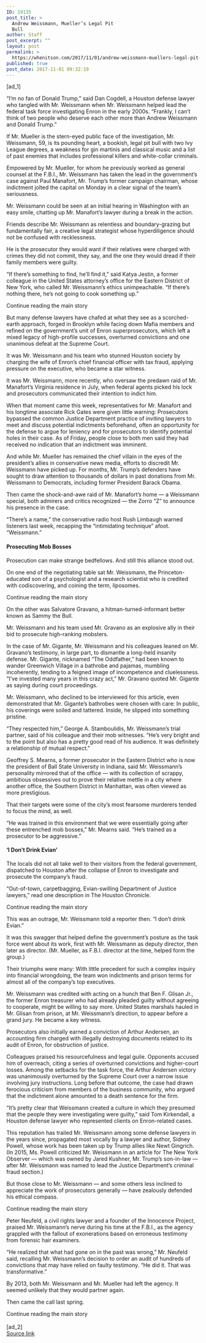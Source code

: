```yaml
---
ID: 19135
post_title: >
  Andrew Weissmann, Mueller’s Legal Pit
  Bull
author: Staff
post_excerpt: ""
layout: post
permalink: >
  https://whenitson.com/2017/11/01/andrew-weissmann-muellers-legal-pit-bull-2/
published: true
post_date: 2017-11-01 09:32:19
---
```

 [ad_1]
<br><div>
        <p class="story-body-text story-content" data-para-count="316" data-total-count="1698" id="story-continues-3">“I’m no fan of Donald Trump,” said Dan Cogdell, a Houston defense lawyer who tangled with Mr. Weissmann when Mr. Weissmann helped lead the federal task force investigating Enron in the early 2000s. “Frankly, I can’t think of two people who deserve each other more than Andrew Weissmann and Donald Trump.”</p><p class="story-body-text story-content" data-para-count="301" data-total-count="1999">If Mr. Mueller is the stern-eyed public face of the investigation, Mr. Weissmann, 59, is its pounding heart, a bookish, legal pit bull with two Ivy League degrees, a weakness for gin martinis and classical music and a list of past enemies that includes professional killers and white-collar criminals.</p><p class="story-body-text story-content" data-para-count="305" data-total-count="2304">Empowered by Mr. Mueller, for whom he previously worked as general counsel at the F.B.I., Mr. Weissmann has taken the lead in the government’s case against Paul Manafort, Mr. Trump’s former campaign chairman, whose indictment jolted the capital on Monday in a clear signal of the team’s seriousness.</p><p class="story-body-text story-content" data-para-count="149" data-total-count="2453">Mr. Weissmann could be seen at an initial hearing in Washington with an easy smile, chatting up Mr. Manafort’s lawyer during a break in the action.</p><p class="story-body-text story-content" data-para-count="180" data-total-count="2633">Friends describe Mr. Weissmann as relentless and boundary-grazing but fundamentally fair, a creative legal strategist whose hyperdiligence should not be confused with recklessness.</p><p class="story-body-text story-content" data-para-count="177" data-total-count="2810">He is the prosecutor they would want if their relatives were charged with crimes they did not commit, they say, and the one they would dread if their family members were guilty.</p><p class="story-body-text story-content" data-para-count="295" data-total-count="3105">“If there’s something to find, he’ll find it,” said Katya Jestin, a former colleague in the United States attorney’s office for the Eastern District of New York, who called Mr. Weissmann’s ethics unimpeachable. “If there’s nothing there, he’s not going to cook something up.”</p><div id="story-ad-2" class="story-ad ad ad-placeholder nocontent robots-nocontent ">
    
Continue reading the main story
</div>
<p class="story-body-text story-content" data-para-count="323" data-total-count="3428" id="story-continues-4">But many defense lawyers have chafed at what they see as a scorched-earth approach, forged in Brooklyn while facing down Mafia members and refined on the government’s unit of Enron superprosecutors, which left a mixed legacy of high-profile successes, overturned convictions and one unanimous defeat at the Supreme Court.</p><p class="story-body-text story-content" data-para-count="198" data-total-count="3626">It was Mr. Weissmann and his team who stunned Houston society by charging the wife of Enron’s chief financial officer with tax fraud, applying pressure on the executive, who became a star witness.</p><p class="story-body-text story-content" data-para-count="209" data-total-count="3835">It was Mr. Weissmann, more recently, who oversaw the predawn raid of Mr. Manafort’s Virginia residence in July, when federal agents picked his lock and prosecutors communicated their intention to indict him.</p><p class="story-body-text story-content" data-para-count="495" data-total-count="4330">When that moment came this week, representatives for Mr. Manafort and his longtime associate Rick Gates were given little warning: Prosecutors bypassed the common Justice Department practice of inviting lawyers to meet and discuss potential indictments beforehand, often an opportunity for the defense to argue for leniency and for prosecutors to identify potential holes in their case. As of Friday, people close to both men said they had received no indication that an indictment was imminent.</p><p class="story-body-text story-content" data-para-count="353" data-total-count="4683">And while Mr. Mueller has remained the chief villain in the eyes of the president’s allies in conservative news media, efforts to discredit Mr. Weissmann have picked up. For months, Mr. Trump’s defenders have sought to draw attention to thousands of dollars in past donations from Mr. Weissmann to Democrats, including former President Barack Obama.</p><p class="story-body-text story-content" data-para-count="179" data-total-count="4862">Then came the shock-and-awe raid of Mr. Manafort’s home — a Weissmann special, both admirers and critics recognized — the Zorro “Z” to announce his presence in the case.</p><p class="story-body-text story-content" data-para-count="160" data-total-count="5022">“There’s a name,” the conservative radio host Rush Limbaugh warned listeners last week, recapping the “intimidating technique” afoot. “Weissmann.”</p><h4 class="story-subheading story-content" data-para-count="22" data-total-count="5044">Prosecuting Mob Bosses</h4><p class="story-body-text story-content" data-para-count="75" data-total-count="5119">Prosecution can make strange bedfellows. And still this alliance stood out.</p><p class="story-body-text story-content" data-para-count="193" data-total-count="5312">On one end of the negotiating table sat Mr. Weissmann, the Princeton-educated son of a psychologist and a research scientist who is credited with codiscovering, and coining the term, liposomes.</p><div id="story-ad-3" class="story-ad ad ad-placeholder nocontent robots-nocontent ">
    
Continue reading the main story
</div>
<p class="story-body-text story-content" data-para-count="93" data-total-count="5405" id="story-continues-5">On the other was Salvatore Gravano, a hitman-turned-informant better known as Sammy the Bull.</p><p class="story-body-text story-content" data-para-count="113" data-total-count="5518">Mr. Weissmann and his team used Mr. Gravano as an explosive ally in their bid to prosecute high-ranking mobsters.</p>

<p class="story-body-text story-content" data-para-count="472" data-total-count="5990">In the case of Mr. Gigante, Mr. Weissmann and his colleagues leaned on Mr. Gravano’s testimony, in large part, to dismantle a long-held insanity defense. Mr. Gigante, nicknamed “The Oddfather,” had been known to wander Greenwich Village in a bathrobe and pajamas, mumbling incoherently, tending to a feigned image of incompetence and cluelessness. “I’ve invested many years in this crazy act,” Mr. Gravano quoted Mr. Gigante as saying during court proceedings.</p><p class="story-body-text story-content" data-para-count="230" data-total-count="6220">Mr. Weissmann, who declined to be interviewed for this article, even demonstrated that Mr. Gigante’s bathrobes were chosen with care: In public, his coverings were soiled and tattered. Inside, he slipped into something pristine.</p><p class="story-body-text story-content" data-para-count="272" data-total-count="6492">“They respected him,” George A. Stamboulidis, Mr. Weissmann’s trial partner, said of his colleague and their mob witnesses. “He’s very bright and to the point but also has a pretty good read of his audience. It was definitely a relationship of mutual respect.”</p><p class="story-body-text story-content" data-para-count="386" data-total-count="6878">Geoffrey S. Mearns, a former prosecutor in the Eastern District who is now the president of Ball State University in Indiana, said Mr. Weissmann’s personality mirrored that of the office — with its collection of scrappy, ambitious obsessives out to prove their relative mettle in a city where another office, the Southern District in Manhattan, was often viewed as more prestigious.</p><p class="story-body-text story-content" data-para-count="103" data-total-count="6981">That their targets were some of the city’s most fearsome murderers tended to focus the mind, as well.</p><p class="story-body-text story-content" data-para-count="178" data-total-count="7159">“He was trained in this environment that we were essentially going after these entrenched mob bosses,” Mr. Mearns said. “He’s trained as a prosecutor to be aggressive.”</p><h4 class="story-subheading story-content" data-para-count="27" data-total-count="7186">‘I Don’t Drink Evian’</h4><p class="story-body-text story-content" data-para-count="181" data-total-count="7367">The locals did not all take well to their visitors from the federal government, dispatched to Houston after the collapse of Enron to investigate and prosecute the company’s fraud.</p><p class="story-body-text story-content" data-para-count="126" data-total-count="7493">“Out-of-town, carpetbagging, Evian-swilling Department of Justice lawyers,” read one description in The Houston Chronicle.</p><div id="story-ad-4" class="story-ad ad ad-placeholder nocontent robots-nocontent ">
    
Continue reading the main story
</div>
<p class="story-body-text story-content" data-para-count="85" data-total-count="7578" id="story-continues-6">This was an outrage, Mr. Weissmann told a reporter then. “I don’t drink Evian.”</p><p class="story-body-text story-content" data-para-count="243" data-total-count="7821">It was this swagger that helped define the government’s posture as the task force went about its work, first with Mr. Weissmann as deputy director, then later as director. (Mr. Mueller, as F.B.I. director at the time, helped form the group.)</p><p class="story-body-text story-content" data-para-count="193" data-total-count="8014">Their triumphs were many: With little precedent for such a complex inquiry into financial wrongdoing, the team won indictments and prison terms for almost all of the company’s top executives.</p><p class="story-body-text story-content" data-para-count="337" data-total-count="8351">Mr. Weissmann was credited with acting on a hunch that Ben F. Glisan Jr., the former Enron treasurer who had already pleaded guilty without agreeing to cooperate, might be willing to say more. United States marshals hauled in Mr. Glisan from prison, at Mr. Weissmann’s direction, to appear before a grand jury. He became a key witness.</p><p class="story-body-text story-content" data-para-count="188" data-total-count="8539">Prosecutors also initially earned a conviction of Arthur Andersen, an accounting firm charged with illegally destroying documents related to its audit of Enron, for obstruction of justice.</p><p class="story-body-text story-content" data-para-count="507" data-total-count="9046">Colleagues praised his resourcefulness and legal guile. Opponents accused him of overreach, citing a series of overturned convictions and higher-court losses. Among the setbacks for the task force, the Arthur Andersen victory was unanimously overturned by the Supreme Court over a narrow issue involving jury instructions. Long before that outcome, the case had drawn ferocious criticism from members of the business community, who argued that the indictment alone amounted to a death sentence for the firm.</p><p class="story-body-text story-content" data-para-count="228" data-total-count="9274">“It’s pretty clear that Weissmann created a culture in which they presumed that the people they were investigating were guilty,” said Tom Kirkendall, a Houston defense lawyer who represented clients on Enron-related cases.</p><p class="story-body-text story-content" data-para-count="459" data-total-count="9733">This reputation has trailed Mr. Weissmann among some defense lawyers in the years since, propagated most vocally by a lawyer and author, Sidney Powell, whose work has been taken up by Trump allies like Newt Gingrich. (In 2015, Ms. Powell criticized Mr. Weissmann in an article for The New York Observer — which was owned by Jared Kushner, Mr. Trump’s son-in-law — after Mr. Weissmann was named to lead the Justice Department’s criminal fraud section.)</p><p class="story-body-text story-content" data-para-count="163" data-total-count="9896">But those close to Mr. Weissmann — and some others less inclined to appreciate the work of prosecutors generally — have zealously defended his ethical compass.</p><div id="story-ad-5" class="story-ad ad ad-placeholder nocontent robots-nocontent ">
    
Continue reading the main story
</div>
<p class="story-body-text story-content" data-para-count="254" data-total-count="10150" id="story-continues-7">Peter Neufeld, a civil rights lawyer and a founder of the Innocence Project, praised Mr. Weissmann’s nerve during his time at the F.B.I., as the agency grappled with the fallout of exonerations based on erroneous testimony from forensic hair examiners.</p><p class="story-body-text story-content" data-para-count="246" data-total-count="10396">“He realized that what had gone on in the past was wrong,” Mr. Neufeld said, recalling Mr. Weissmann’s decision to order an audit of hundreds of convictions that may have relied on faulty testimony. “He did it. That was transformative.”</p><p class="story-body-text story-content" data-para-count="114" data-total-count="10510">By 2013, both Mr. Weissmann and Mr. Mueller had left the agency. It seemed unlikely that they would partner again.</p><p class="story-body-text story-content" data-para-count="31" data-total-count="10541">Then came the call last spring.</p>Continue reading the main story
    </div>
<br>[ad_2]
<br><a href="https://www.nytimes.com/2017/10/31/us/politics/andrew-weissmann-mueller.html?partner=rss&#038;emc=rss">Source link </a>